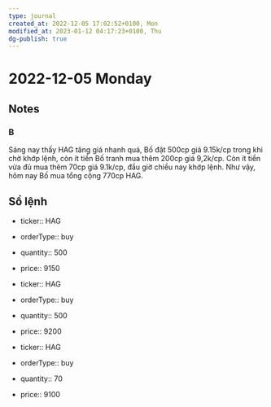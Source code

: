 ```yaml
---
type: journal
created_at: 2022-12-05 17:02:52+0100, Mon
modified_at: 2023-01-12 04:17:23+0100, Thu
dg-publish: true
---
```

# 2022-12-05 Monday

## Notes

### B

Sáng nay thấy HAG tăng giá nhanh quá, Bố đặt 500cp giá 9.15k/cp trong khi chờ khớp lệnh, còn ít tiền Bố tranh mua thêm 200cp giá 9,2k/cp.
Còn ít tiền vừa đủ mua thêm 70cp giá 9.1k/cp, đầu giờ chiều nay khớp lệnh. Như vậy, hôm nay Bố mua tổng cộng 770cp HAG.

## Sổ lệnh

- ticker:: HAG
- orderType:: buy
- quantity:: 500
- price:: 9150

- ticker:: HAG
- orderType:: buy
- quantity:: 500
- price:: 9200

- ticker:: HAG
- orderType:: buy
- quantity:: 70
- price:: 9100